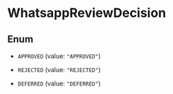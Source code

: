 

# WhatsappReviewDecision

## Enum


* `APPROVED` (value: `"APPROVED"`)

* `REJECTED` (value: `"REJECTED"`)

* `DEFERRED` (value: `"DEFERRED"`)




